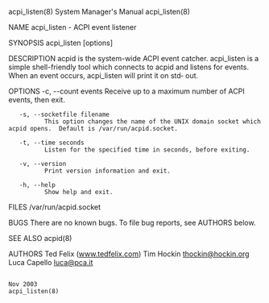 acpi_listen(8)                                                                           System Manager's Manual                                                                           acpi_listen(8)

NAME
       acpi_listen - ACPI event listener

SYNOPSIS
       acpi_listen [options]

DESCRIPTION
       acpid is the system-wide ACPI event catcher.  acpi_listen is a simple shell-friendly tool which connects to acpid and listens for events.  When an event occurs, acpi_listen will print it on std‐
       out.

OPTIONS
       -c, --count events
              Receive up to a maximum number of ACPI events, then exit.

       -s, --socketfile filename
              This option changes the name of the UNIX domain socket which acpid opens.  Default is /var/run/acpid.socket.

       -t, --time seconds
              Listen for the specified time in seconds, before exiting.

       -v, --version
              Print version information and exit.

       -h, --help
              Show help and exit.

FILES
       /var/run/acpid.socket

BUGS
       There are no known bugs.  To file bug reports, see AUTHORS below.

SEE ALSO
       acpid(8)

AUTHORS
       Ted Felix (www.tedfelix.com)
       Tim Hockin <thockin@hockin.org>
       Luca Capello <luca@pca.it>

                                                                                                 Nov 2003                                                                                  acpi_listen(8)
